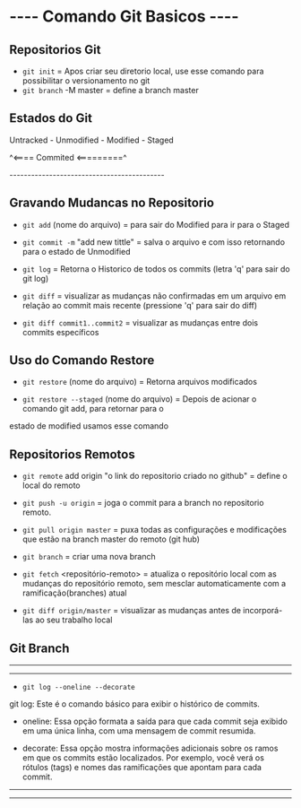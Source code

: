 #      ---- Comando Git Basicos ----

## Repositorios Git

* ```git init``` = Apos criar seu diretorio local, use esse comando para possibilitar o versionamento no git
* ```git branch``` -M master = define a branch master


## Estados do Git

Untracked - Unmodified - Modified - Staged

^<==== Commited <=========^

\-------------------------------------------

## Gravando Mudancas no Repositorio

* ``` git add ``` (nome do arquivo)  = para sair do Modified para ir para o Staged

* ``` git commit -m ``` "add new tittle" = salva o arquivo e com isso retornando para o estado de Unmodified

* ```git log``` = Retorna o Historico de todos os commits (letra 'q' para sair do git log)

* ```git diff``` = visualizar as mudanças não confirmadas em um arquivo em relação ao commit mais recente (pressione 'q' para sair do diff)

* ```git diff commit1..commit2``` =  visualizar as mudanças entre dois commits específicos




## Uso do Comando Restore

* ```git restore``` (nome do arquivo) = Retorna arquivos modificados

* ```git restore --staged``` (nome do arquivo) = Depois de acionar o comando git add, para retornar para o


estado de modified usamos esse comando


## Repositorios Remotos

* ```git remote``` add origin "o link do repositorio criado no github" = define o local do remoto

* ```git push -u origin``` <nome da branch> = joga o commit para a branch no repositorio remoto.

* ```git pull origin master``` = puxa todas as configurações e modificações que estão na branch master do remoto (git hub)

* ```git branch``` <nome da branch> = criar uma nova branch

* ```git fetch``` <repositório-remoto> = atualiza o repositório local com as mudanças do repositório remoto, sem mesclar automaticamente com a ramificação(branches) atual

* ```git diff origin/master``` =  visualizar as mudanças antes de incorporá-las ao seu trabalho local

## Git Branch

---
---
*  ```git log --oneline --decorate``` 
  
  git log: Este é o comando básico para exibir o histórico de commits. 

  * oneline: Essa opção formata a saída para que cada commit seja exibido em uma única linha, com uma mensagem de commit resumida. 

  * decorate: Essa opção mostra informações adicionais sobre os ramos em que os commits estão localizados. Por exemplo, você verá os rótulos (tags) e nomes das ramificações que apontam para cada commit. 

---
---






